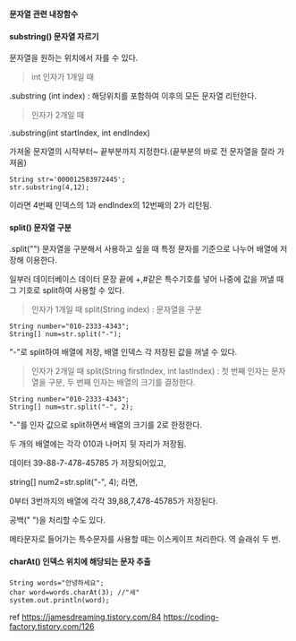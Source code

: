 **문자열 관련 내장함수**

#### substring() 문자열 자르기

문자열을 원하는 위치에서 자를 수 있다.

>int 인자가 1개일 때

.substring (int index) : 해당위치를 포함하여 이후의 모든 문자열 리턴한다.

> 인자가 2개일 때

.substring(int startIndex, int endIndex)

가져올 문자열의 시작부터~ 끝부분까지 지정한다.(끝부분의 바로 전 문자열을 잘라 가져옴)

	String str='000012583972445';
	str.substring(4,12);

이라면 4번째 인덱스의 1과 endIndex의 12번째의 2가 리턴됨.  

#### split() 문자열 구분

.split("")
문자열을 구분해서 사용하고 싶을 때 특정 문자를 기준으로 나누어 배열에 저장해 이용한다.

일부러 데이터베이스 데이터 문장 끝에 +,#같은 특수기호를 넣어 나중에 값을 꺼낼 때 그 기호로 split하여 사용할 수 있다.

> 인자가 1개일 때
split(String index) : 문자열을 구분

	String number="010-2333-4343";
	String[] num=str.split("-"); 
"-"로 split하여 배열에 저장, 배열 인덱스 각 저장된 값을 꺼낼 수 있다.

> 인자가 2개일 때
split(String firstIndex, int lastIndex) : 첫 번째 인자는 문자열을 구분, 두 번째 인자는 배열의 크기를 결정한다.

	String number="010-2333-4343";
	String[] num=str.split("-", 2);
	
"-"를 인자 값으로 split하면서 배열의 크기를 2로 한정한다.

두 개의 배열에는 각각 010과 나머지 뒷 자리가 저장됨.

데이터 39-88-7-478-45785 가 저장되어있고,

string[] num2=str.split("-", 4); 라면,

0부터 3번까지의 배열에 각각 39,88,7,478-45785가 저장된다.

공백(" ")을 처리할 수도 있다.

메타문자로 들어가는 특수문자를 사용할 때는 이스케이프 처리한다. 역 슬래쉬 두 번.

#### charAt() 인덱스 위치에 해당되는 문자 추출

	String words="안녕하세요";
	char word=words.charAt(3); //"세"
	system.out.println(word);

ref https://jamesdreaming.tistory.com/84 https://coding-factory.tistory.com/126
